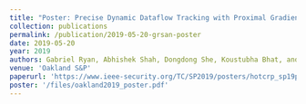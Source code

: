 ```yaml
---
title: "Poster: Precise Dynamic Dataflow Tracking with Proximal Gradients"
collection: publications
permalink: /publication/2019-05-20-grsan-poster
date: 2019-05-20
year: 2019
authors: Gabriel Ryan, Abhishek Shah, Dongdong She, Koustubha Bhat, and Suman Jana 
venue: 'Oakland S&P'
paperurl: 'https://www.ieee-security.org/TC/SP2019/posters/hotcrp_sp19posters-final36.pdf'
poster: '/files/oakland2019_poster.pdf'
---
```

